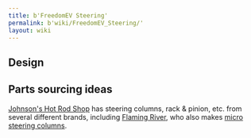 ```yaml
---
title: b'FreedomEV Steering'
permalink: b'wiki/FreedomEV_Steering/'
layout: wiki
---
```


Design
------

Parts sourcing ideas
--------------------

[Johnson's Hot Rod Shop](http://johnsonshotrodshop.com/) has steering
columns, rack & pinion, etc. from several different brands, including
[Flaming River](http://www.flaming-river.com/price-list.htm), who also
makes [micro steering columns](http://www.flamingriver.com/micro.htm).
